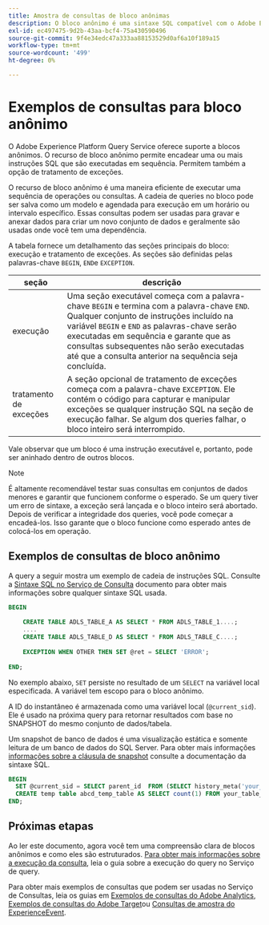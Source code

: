 ```yaml
---
title: Amostra de consultas de bloco anônimas
description: O bloco anônimo é uma sintaxe SQL compatível com o Adobe Experience Platform Query Service, que permite executar com eficiência uma sequência de consultas
exl-id: ec497475-9d2b-43aa-bcf4-75a430590496
source-git-commit: 9f4e34edc47a333aa88153529d0af6a10f189a15
workflow-type: tm+mt
source-wordcount: '499'
ht-degree: 0%

---
```


# Exemplos de consultas para bloco anônimo

O Adobe Experience Platform Query Service oferece suporte a blocos anônimos. O recurso de bloco anônimo permite encadear uma ou mais instruções SQL que são executadas em sequência. Permitem também a opção de tratamento de exceções.

O recurso de bloco anônimo é uma maneira eficiente de executar uma sequência de operações ou consultas. A cadeia de queries no bloco pode ser salva como um modelo e agendada para execução em um horário ou intervalo específico. Essas consultas podem ser usadas para gravar e anexar dados para criar um novo conjunto de dados e geralmente são usadas onde você tem uma dependência.

A tabela fornece um detalhamento das seções principais do bloco: execução e tratamento de exceções. As seções são definidas pelas palavras-chave `BEGIN`, `END`e `EXCEPTION`.

| seção | descrição |
|---|---|
| execução | Uma seção executável começa com a palavra-chave `BEGIN` e termina com a palavra-chave `END`. Qualquer conjunto de instruções incluído na variável `BEGIN` e `END` as palavras-chave serão executadas em sequência e garante que as consultas subsequentes não serão executadas até que a consulta anterior na sequência seja concluída. |
| tratamento de exceções | A seção opcional de tratamento de exceções começa com a palavra-chave `EXCEPTION`. Ele contém o código para capturar e manipular exceções se qualquer instrução SQL na seção de execução falhar. Se algum dos queries falhar, o bloco inteiro será interrompido. |

Vale observar que um bloco é uma instrução executável e, portanto, pode ser aninhado dentro de outros blocos.

>[!NOTE]
>
> É altamente recomendável testar suas consultas em conjuntos de dados menores e garantir que funcionem conforme o esperado. Se um query tiver um erro de sintaxe, a exceção será lançada e o bloco inteiro será abortado. Depois de verificar a integridade dos queries, você pode começar a encadeá-los. Isso garante que o bloco funcione como esperado antes de colocá-los em operação.

## Exemplos de consultas de bloco anônimo

A query a seguir mostra um exemplo de cadeia de instruções SQL. Consulte a [Sintaxe SQL no Serviço de Consulta](../sql/syntax.md) documento para obter mais informações sobre qualquer sintaxe SQL usada.

```SQL
BEGIN
     
    CREATE TABLE ADLS_TABLE_A AS SELECT * FROM ADLS_TABLE_1....;
    ....
    CREATE TABLE ADLS_TABLE_D AS SELECT * FROM ADLS_TABLE_C....;
     
    EXCEPTION WHEN OTHER THEN SET @ret = SELECT 'ERROR';
     
END;
```

<!-- The block below uses `SET` to persist the result of a select query with a variable. It is used in the anonymous block to store the response from a query as a local variable for use with the `SNAPSHOT` feature. -->

No exemplo abaixo, `SET` persiste no resultado de um `SELECT` na variável local especificada. A variável tem escopo para o bloco anônimo.

A ID do instantâneo é armazenada como uma variável local (`@current_sid`). Ele é usado na próxima query para retornar resultados com base no SNAPSHOT do mesmo conjunto de dados/tabela.

Um snapshot de banco de dados é uma visualização estática e somente leitura de um banco de dados do SQL Server. Para obter mais informações [informações sobre a cláusula de snapshot](../sql/syntax.md#SNAPSHOT-clause) consulte a documentação da sintaxe SQL.

```SQL
BEGIN                                             
  SET @current_sid = SELECT parent_id  FROM (SELECT history_meta('your_table_name')) WHERE  is_current = true;
  CREATE temp table abcd_temp_table AS SELECT count(1) FROM your_table_name  SNAPSHOT SINCE @current_sid;                                                                                                     
END;
```

## Próximas etapas

Ao ler este documento, agora você tem uma compreensão clara de blocos anônimos e como eles são estruturados. [Para obter mais informações sobre a execução da consulta](./writing-queries.md), leia o guia sobre a execução do query no Serviço de query.

Para obter mais exemplos de consultas que podem ser usadas no Serviço de Consultas, leia os guias em [Exemplos de consultas do Adobe Analytics](./adobe-analytics.md), [Exemplos de consultas do Adobe Target](./adobe-target.md)ou [Consultas de amostra do ExperienceEvent](./experience-event-queries.md).
